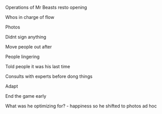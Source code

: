 Operations of Mr Beasts resto opening

Whos in charge of flow

Photos

Didnt sign anything

Move people out after

People lingering

Told people it was his last time

Consults with experts before dong things

Adapt

End the game early

What was he optimizing for? - happiness so he shifted to photos ad hoc
